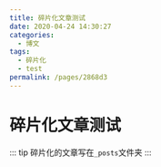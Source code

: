 ```yaml
---
title: 碎片化文章测试
date: 2020-04-24 14:30:27
categories: 
  - 博文
tags: 
  - 碎片化
  - test
permalink: /pages/2868d3
---
```


# 碎片化文章测试

::: tip
碎片化的文章写在`_posts`文件夹
:::